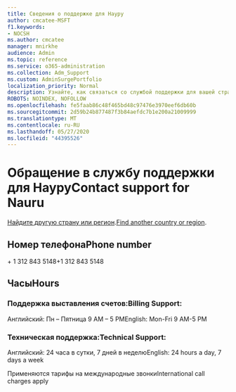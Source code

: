 ```yaml
---
title: Сведения о поддержке для Науру
author: cmcatee-MSFT
f1.keywords:
- NOCSH
ms.author: cmcatee
manager: mnirkhe
audience: Admin
ms.topic: reference
ms.service: o365-administration
ms.collection: Adm_Support
ms.custom: AdminSurgePortfolio
localization_priority: Normal
description: Узнайте, как связаться со службой поддержки для вашей страны или региона.
ROBOTS: NOINDEX, NOFOLLOW
ms.openlocfilehash: fe5faab86c48f465bd48c97476e3970eef6db60b
ms.sourcegitcommit: 2d59b24b877487f3b84aefdc7b1e200a21009999
ms.translationtype: MT
ms.contentlocale: ru-RU
ms.lasthandoff: 05/27/2020
ms.locfileid: "44395526"
---
```

# <a name="contact-support-for-nauru"></a><span data-ttu-id="ee523-103">Обращение в службу поддержки для Науру</span><span class="sxs-lookup"><span data-stu-id="ee523-103">Contact support for Nauru</span></span>

<span data-ttu-id="ee523-104">[Найдите другую страну или регион](../contact-support-for-business-products.md).</span><span class="sxs-lookup"><span data-stu-id="ee523-104">[Find another country or region](../contact-support-for-business-products.md).</span></span>

## <a name="phone-number"></a><span data-ttu-id="ee523-105">Номер телефона</span><span class="sxs-lookup"><span data-stu-id="ee523-105">Phone number</span></span>
<span data-ttu-id="ee523-106">+ 1 312 843 5148</span><span class="sxs-lookup"><span data-stu-id="ee523-106">+1 312 843 5148</span></span>

## <a name="hours"></a><span data-ttu-id="ee523-107">Часы</span><span class="sxs-lookup"><span data-stu-id="ee523-107">Hours</span></span>
### <a name="billing-support"></a><span data-ttu-id="ee523-108">Поддержка выставления счетов:</span><span class="sxs-lookup"><span data-stu-id="ee523-108">Billing Support:</span></span>

<span data-ttu-id="ee523-109">Английский: Пн – Пятница 9 AM – 5 PM</span><span class="sxs-lookup"><span data-stu-id="ee523-109">English: Mon-Fri 9 AM-5 PM</span></span>

### <a name="technical-support"></a><span data-ttu-id="ee523-110">Техническая поддержка:</span><span class="sxs-lookup"><span data-stu-id="ee523-110">Technical Support:</span></span>

<span data-ttu-id="ee523-111">Английский: 24 часа в сутки, 7 дней в неделю</span><span class="sxs-lookup"><span data-stu-id="ee523-111">English: 24 hours a day, 7 days a week</span></span>

<span data-ttu-id="ee523-112">Применяются тарифы на международные звонки</span><span class="sxs-lookup"><span data-stu-id="ee523-112">International call charges apply</span></span>
